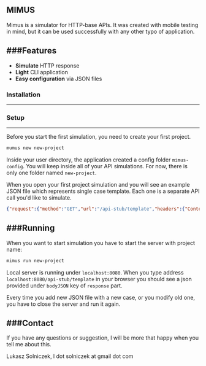 ## MIMUS

Mimus is a simulator for HTTP-base APIs. It was created with mobile testing in mind, but it can be used successfully with any other typo of application.

###Features
---

- **Simulate** HTTP response 
- **Light** CLI application
- **Easy configuration** via JSON files

### Installation
---

### Setup
---

Before you start the first simulation, you need to create your first project.

```bash
mumus new new-project
```

Inside your user directory, the application created a config folder ```mimus-config```. You will keep inside all of your API simulations. For now, there is only one folder named ```new-project```. 

When you open your first project simulation and you will see an example JSON file which represents single case template. Each one is a separate API call you'd like to simulate.

```json
{"request":{"method":"GET","url":"/api-stub/template","headers":{"Content-Type":"application/json"}},"response":{"status":200,"bodyJSON":"{\"name\": \"Adam\",\"age\": 23}","headers":{"Content-Type":"application/json"}}}
```

###Running
---
When you want to start simulation you have to start the server with project name:

```bash
mimus run new-project
```
Local server is running under ```localhost:8080```. When you type address ```localhost:8080/api-stub/template``` in your browser you should see a json provided under ```bodyJSON``` key of ```response``` part.

Every time you add new JSON file with a new case, or you modify old one, you have to close the server and run it again.

###Contact
---

If you have any questions or suggestion, I will be more that happy when you tell me about this.

Lukasz Solniczek, l dot solniczek at gmail dot com

 
